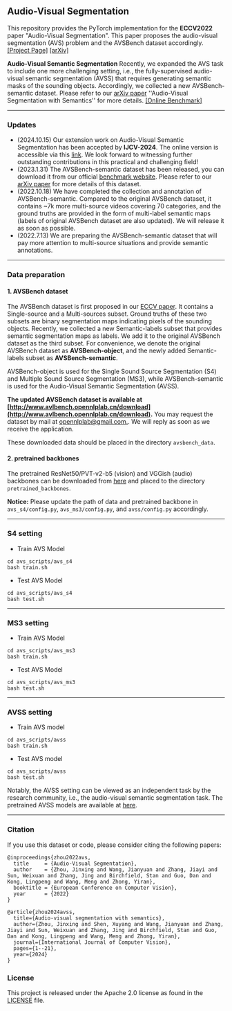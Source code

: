 ## Audio-Visual Segmentation


This repository provides the PyTorch implementation for the **ECCV2022** paper "Audio-Visual Segmentation". This paper proposes the audio-visual segmentation (AVS) problem and the AVSBench dataset accordingly.  [[Project Page]](https://opennlplab.github.io/AVSBench/)  [[arXiv]](https://arxiv.org/abs/2207.05042) 

**Audio-Visual Semantic Segmentation** Recently, we expanded the AVS task to include one more challenging setting, i.e., the fully-supervised audio-visual semantic segmentation (AVSS) that requires generating semantic masks of the sounding objects. Accordingly, we collected a new AVSBench-semantic dataset. Please refer to our [arXiv paper](https://arxiv.org/abs/2301.13190) ''Audio-Visual Segmentation with Semantics'' for more details. [[Online Benchmark]](http://www.avlbench.opennlplab.cn/dataset/avsbench)

---


### Updates
- (2024.10.15) Our extension work on Audio-Visual Semantic Segmentation has been accepted by **IJCV-2024**. The online version is accessible via this [link](https://link.springer.com/article/10.1007/s11263-024-02261-x). We look forward to witnessing further outstanding contributions in this practical and challenging field!
- (2023.1.31) The AVSBench-semantic dataset has been released, you can download it from our official [benchmark website](http://www.avlbench.opennlplab.cn/download). Please refer to our [arXiv paper](https://arxiv.org/abs/2301.13190) for more details of this dataset. 
- (2022.10.18) We have completed the collection and annotation of AVSBench-semantic. Compared to the original AVSBench dataset, it contains ~7k more multi-source videos covering 70 categories, and the ground truths are provided in the form of multi-label semantic maps (labels of original AVSBench dataset are also updated). We will release it as soon as possible.
- (2022.7.13) We are preparing the AVSBench-semantic dataset that will pay more attention to multi-source situations and provide semantic annotations.

---

### Data preparation
#### 1. AVSBench dataset

The AVSBench dataset is first proposed in our [ECCV paper](https://arxiv.org/abs/2207.05042). It contains a Single-source and a Multi-sources subset. Ground truths of these two subsets are binary segmentation maps indicating pixels of the sounding objects. Recently, we collected a new Semantic-labels subset that provides semantic segmentation maps as labels. We add it to the original AVSBench dataset as the third subset. For convenience, we denote the original AVSBench dataset as **AVSBench-object**, and the newly added Semantic-labels subset as **AVSBench-semantic**.

AVSBench-object is used for the Single Sound Source Segmentation (S4) and Multiple Sound Source Segmentation (MS3),  while AVSBench-semantic is used for the Audio-Visual Semantic Segmentation (AVSS).

**The updated AVSBench dataset is available at [http://www.avlbench.opennlplab.cn/download](http://www.avlbench.opennlplab.cn/download).** You may request the dataset by mail at [opennlplab@gmail.com.](mailto:opennlplab@gmail.com). We will reply as soon as we receive the application.

These downloaded data should be placed in the directory `avsbench_data`.

#### 2. pretrained backbones

The pretrained ResNet50/PVT-v2-b5 (vision) and VGGish (audio) backbones can be downloaded from [here](https://drive.google.com/drive/folders/1386rcFHJ1QEQQMF6bV1rXJTzy8v26RTV?usp=sharing) and placed to the directory `pretrained_backbones`.

**Notice:** Please update the path of data and pretrained backbone in `avs_s4/config.py`, `avs_ms3/config.py`, and `avss/config.py` accordingly.

---

### S4 setting
- Train AVS Model
```
cd avs_scripts/avs_s4
bash train.sh
```

- Test AVS Model
```
cd avs_scripts/avs_s4
bash test.sh
```
---
### MS3 setting
- Train AVS Model
```
cd avs_scripts/avs_ms3
bash train.sh
```

- Test AVS Model
```
cd avs_scripts/avs_ms3
bash test.sh
```
---
### AVSS setting
- Train AVS model
```
cd avs_scripts/avss
bash train.sh
```

- Test AVS model
```
cd avs_scripts/avss
bash test.sh
```

Notably, the AVSS setting can be viewed as an independent task by the research community, i.e., the audio-visual semantic segmentation task. The pretrained AVSS models are available at [here](https://drive.google.com/drive/folders/1faSG_Hs2D2PkYeXLyRqlo-cjZ-DmggKB?usp=sharing).

---

### Citation

If you use this dataset or code, please consider citing the following papers:
```
@inproceedings{zhou2022avs,
  title     = {Audio-Visual Segmentation},
  author    = {Zhou, Jinxing and Wang, Jianyuan and Zhang, Jiayi and Sun, Weixuan and Zhang, Jing and Birchfield, Stan and Guo, Dan and Kong, Lingpeng and Wang, Meng and Zhong, Yiran},
  booktitle = {European Conference on Computer Vision},
  year      = {2022}
}

@article{zhou2024avss,
  title={Audio-visual segmentation with semantics},
  author={Zhou, Jinxing and Shen, Xuyang and Wang, Jianyuan and Zhang, Jiayi and Sun, Weixuan and Zhang, Jing and Birchfield, Stan and Guo, Dan and Kong, Lingpeng and Wang, Meng and Zhong, Yiran},
  journal={International Journal of Computer Vision},
  pages={1--21},
  year={2024}
}

```


### License
This project is released under the Apache 2.0 license as found in the [LICENSE](./LICENSE) file.

